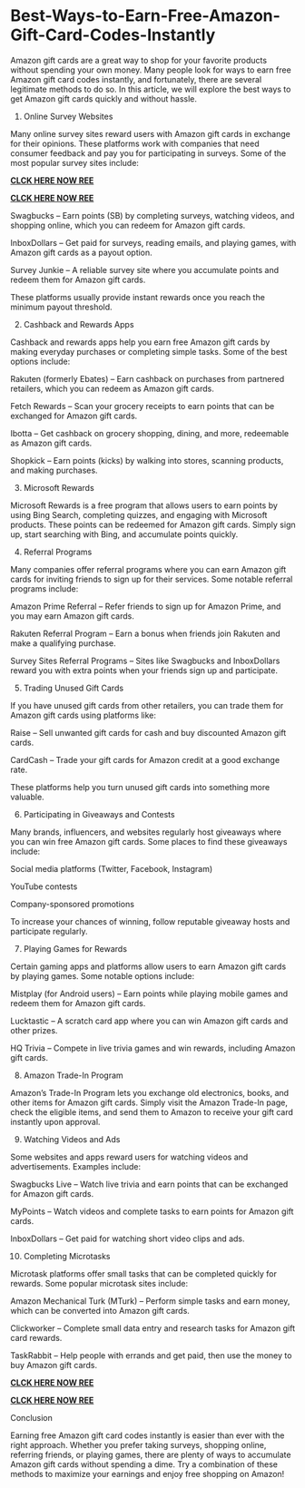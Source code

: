 # Best-Ways-to-Earn-Free-Amazon-Gift-Card-Codes-Instantly
Amazon gift cards are a great way to shop for your favorite products without spending your own money. Many people look for ways to earn free Amazon gift card codes instantly, and fortunately, there are several legitimate methods to do so. In this article, we will explore the best ways to get Amazon gift cards quickly and without hassle.

1. Online Survey Websites

Many online survey sites reward users with Amazon gift cards in exchange for their opinions. These platforms work with companies that need consumer feedback and pay you for participating in surveys. Some of the most popular survey sites include:

**[CLCK HERE NOW REE](https://tinyurl.com/amazongiftcard2423)**

**[CLCK HERE NOW REE](https://tinyurl.com/amazongiftcard2423)**

Swagbucks – Earn points (SB) by completing surveys, watching videos, and shopping online, which you can redeem for Amazon gift cards.

InboxDollars – Get paid for surveys, reading emails, and playing games, with Amazon gift cards as a payout option.

Survey Junkie – A reliable survey site where you accumulate points and redeem them for Amazon gift cards.

These platforms usually provide instant rewards once you reach the minimum payout threshold.

2. Cashback and Rewards Apps

Cashback and rewards apps help you earn free Amazon gift cards by making everyday purchases or completing simple tasks. Some of the best options include:

Rakuten (formerly Ebates) – Earn cashback on purchases from partnered retailers, which you can redeem as Amazon gift cards.

Fetch Rewards – Scan your grocery receipts to earn points that can be exchanged for Amazon gift cards.

Ibotta – Get cashback on grocery shopping, dining, and more, redeemable as Amazon gift cards.

Shopkick – Earn points (kicks) by walking into stores, scanning products, and making purchases.

3. Microsoft Rewards

Microsoft Rewards is a free program that allows users to earn points by using Bing Search, completing quizzes, and engaging with Microsoft products. These points can be redeemed for Amazon gift cards. Simply sign up, start searching with Bing, and accumulate points quickly.

4. Referral Programs

Many companies offer referral programs where you can earn Amazon gift cards for inviting friends to sign up for their services. Some notable referral programs include:

Amazon Prime Referral – Refer friends to sign up for Amazon Prime, and you may earn Amazon gift cards.

Rakuten Referral Program – Earn a bonus when friends join Rakuten and make a qualifying purchase.

Survey Sites Referral Programs – Sites like Swagbucks and InboxDollars reward you with extra points when your friends sign up and participate.

5. Trading Unused Gift Cards

If you have unused gift cards from other retailers, you can trade them for Amazon gift cards using platforms like:

Raise – Sell unwanted gift cards for cash and buy discounted Amazon gift cards.

CardCash – Trade your gift cards for Amazon credit at a good exchange rate.

These platforms help you turn unused gift cards into something more valuable.

6. Participating in Giveaways and Contests

Many brands, influencers, and websites regularly host giveaways where you can win free Amazon gift cards. Some places to find these giveaways include:

Social media platforms (Twitter, Facebook, Instagram)

YouTube contests

Company-sponsored promotions

To increase your chances of winning, follow reputable giveaway hosts and participate regularly.

7. Playing Games for Rewards

Certain gaming apps and platforms allow users to earn Amazon gift cards by playing games. Some notable options include:

Mistplay (for Android users) – Earn points while playing mobile games and redeem them for Amazon gift cards.

Lucktastic – A scratch card app where you can win Amazon gift cards and other prizes.

HQ Trivia – Compete in live trivia games and win rewards, including Amazon gift cards.

8. Amazon Trade-In Program

Amazon’s Trade-In Program lets you exchange old electronics, books, and other items for Amazon gift cards. Simply visit the Amazon Trade-In page, check the eligible items, and send them to Amazon to receive your gift card instantly upon approval.

9. Watching Videos and Ads

Some websites and apps reward users for watching videos and advertisements. Examples include:

Swagbucks Live – Watch live trivia and earn points that can be exchanged for Amazon gift cards.

MyPoints – Watch videos and complete tasks to earn points for Amazon gift cards.

InboxDollars – Get paid for watching short video clips and ads.

10. Completing Microtasks

Microtask platforms offer small tasks that can be completed quickly for rewards. Some popular microtask sites include:

Amazon Mechanical Turk (MTurk) – Perform simple tasks and earn money, which can be converted into Amazon gift cards.

Clickworker – Complete small data entry and research tasks for Amazon gift card rewards.

TaskRabbit – Help people with errands and get paid, then use the money to buy Amazon gift cards.

**[CLCK HERE NOW REE](https://tinyurl.com/amazongiftcard2423)**

**[CLCK HERE NOW REE](https://tinyurl.com/amazongiftcard2423)**

Conclusion

Earning free Amazon gift card codes instantly is easier than ever with the right approach. Whether you prefer taking surveys, shopping online, referring friends, or playing games, there are plenty of ways to accumulate Amazon gift cards without spending a dime. Try a combination of these methods to maximize your earnings and enjoy free shopping on Amazon!

